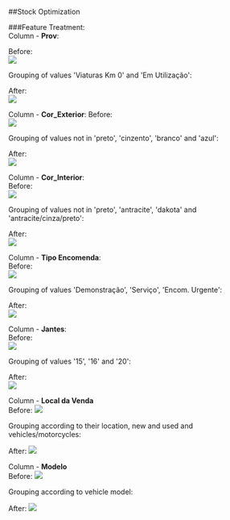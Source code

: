 ##Stock Optimization


###Feature Treatment:  
Column - **Prov**:  

Before:  
![](./output/prov_before.png)

Grouping of values 'Viaturas Km 0' and 'Em Utilização':

After:  
![](./output/prov_after.png)


Column - **Cor_Exterior**: 
Before:  
![](./output/cor_exterior_before.png)

Grouping of values not in 'preto', 'cinzento', 'branco' and 'azul':
 
After:  
![](./output/cor_exterior_after.png)


Column - **Cor_Interior**:   
Before:  
![](./output/cor_interior_before.png)

Grouping of values not in 'preto', 'antracite', 'dakota' and 'antracite/cinza/preto':
 
After:  
![](./output/cor_interior_after.png)


Column - **Tipo Encomenda**:  
Before:  
![](./output/tipo_encomenda_before.png)

Grouping of values 'Demonstração', 'Serviço', 'Encom. Urgente':
 
After:  
![](./output/tipo_encomenda_after.png)


Column - **Jantes**:  
Before:  
![](./output/jantes_before.png)

Grouping of values '15', '16' and '20':
 
After:  
![](./output/jantes_after.png)

Column - **Local da Venda**  
Before:
![](./output/local_da_venda_before.png)  

Grouping according to their location, new and used and vehicles/motorcycles:  

After:
![](./output/local_da_venda_after.png)


Column - **Modelo**  
Before:
![](./output/modelo_before.png)  

Grouping according to vehicle model:  

After:
![](./output/modelo_after.png)





